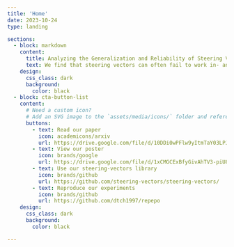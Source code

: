 ```yaml
---
title: 'Home'
date: 2023-10-24
type: landing

sections:
  - block: markdown
    content:
      title: Analyzing the Generalization and Reliability of Steering Vectors
      text: We find that steering vectors can often fail to work in- and out-of-distribution. We propose "steerability", a new metric for steering vectors, and extensively evaluate it across 40 datasets. We find that steerability is highly variable across different inputs. Depending on the concept, spurious biases can substantially contribute to how effective steering is for each input. Overall, our findings show that while steering can work well in the right circumstances, there remain mnany technical difficulties of applying steering vectors to guide models' behaviour at scale, and higher standards of evidence are required when applying steering vectors to models on novel tasks. 
    design:
      css_class: dark
      background:
        color: black
  - block: cta-button-list
    content:
      # Need a custom icon?
      # Add an SVG image to the `assets/media/icons/` folder and reference it in the `icon` field below
      buttons:
        - text: Read our paper
          icon: academicons/arxiv
          url: https://drive.google.com/file/d/10DDi0wPFlw9yItmTaY03LPJptuFyTG8P/view?usp=sharing
        - text: View our poster
          icon: brands/google
          url: https://drive.google.com/file/d/1xCMGCExBfyGivAhTV3-piU8CxVVPkC_5/view?usp=sharing 
        - text: Use our steering-vectors library
          icon: brands/github
          url: https://github.com/steering-vectors/steering-vectors/  
        - text: Reproduce our experiments
          icon: brands/github
          url: https://github.com/dtch1997/repepo
    design:
      css_class: dark
      background:
        color: black

---
```

